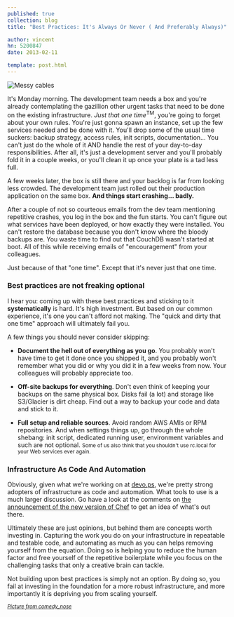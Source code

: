```yaml
---
published: true
collection: blog
title: "Best Practices: It's Always Or Never ( And Preferably Always)"

author: vincent
hn: 5200847
date: 2013-02-11

template: post.html
---
```


![Messy cables](http://farm3.staticflickr.com/2584/4103140420_b98ee1ac62_z.jpg)

It's Monday morning. The development team needs a box and you're already contemplating the gazillion other urgent tasks that need to be done on the existing infrastructure. *Just that one time*<sup>TM</sup>, you're going to forget about your own rules. You're just gonna spawn an instance, set up the few services needed and be done with it. You'll drop some of the usual time suckers: backup strategy, access rules, init scripts, documentation... You can't just do the whole of it AND handle the rest of your day-to-day responsibilities. After all, it's just a development server and you'll probably fold it in a couple weeks, or you'll clean it up once your plate is a tad less full.

A few weeks later, the box is still there and your backlog is far from looking less crowded. The development team just rolled out their production application on the same box. **And things start crashing... badly.**

After a couple of not so courteous emails from the dev team mentioning repetitive crashes, you log in the box and the fun starts. You can't figure out what services have been deployed, or how exactly they were installed. You can't restore the database because you don't know where the bloody backups are. You waste time to find out that CouchDB wasn't started at boot. All of this while receiving emails of "encouragement" from your colleagues.

Just because of that "one time". Except that it's never just that one time. 

### Best practices are not freaking optional

I hear you: coming up with these best practices and sticking to it **systematically** is hard. It's high investment. But based on our common experience, it's one you can't afford not making. The "quick and dirty that one time" approach will ultimately fail you.

A few things you should never consider skipping:

- **Document the hell out of everything as you go**. You probably won't have time to get it done once you shipped it, and you probably won't remember what you did or why you did it in a few weeks from now. Your colleagues will probably appreciate too.

- **Off-site backups for everything**. Don't even think of keeping your backups on the same physical box. Disks fail (a lot) and storage like S3/Glacier is dirt cheap. Find out a way to backup your code and data and stick to it.

- **Full setup and reliable sources**. Avoid random AWS AMIs or RPM repositories. And when settings things up, go through the whole shebang: init script, dedicated running user, environment variables and such are not optional. <small>Some of us also think that you shouldn't use rc.local for your Web services ever again.</small>

### Infrastructure As Code And Automation

Obviously, given what we're working on at [devo.ps](http://devo.ps), we're pretty strong adopters of infrastructure as code and automation. What tools to use is a much larger discussion. Go have a look at the comments on [the announcement of the new version of Chef](http://news.ycombinator.com/item?id=5197389) to get an idea of what's out there.

Ultimately these are just opinions, but behind them are concepts worth investing in. Capturing the work you do on your infrastructure in repeatable and testable code, and automating as much as you can helps removing yourself from the equation. Doing so is helping you to reduce the human factor and free yourself of the repetitive boilerplate while you focus on the challenging tasks that only a creative brain can tackle.

Not building upon best practices is simply not an option. By doing so, you fail at investing in the foundation for a more robust infrastructure, and more importantly it is depriving you from scaling yourself.

*[<small>Picture from comedy_nose</small>](http://www.flickr.com/photos/comedynose/4103140420/)*
